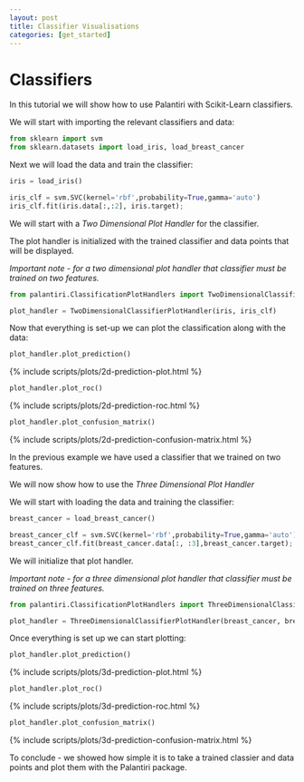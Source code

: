 ```yaml
---
layout: post
title: Classifier Visualisations
categories: [get_started] 
---
```

# Classifiers
In this tutorial we will show how to use Palantiri with Scikit-Learn classifiers.

We will start with importing the relevant classifiers and data:
```python
from sklearn import svm
from sklearn.datasets import load_iris, load_breast_cancer
```                                              

Next we will load the data and train the classifier:

```python 
iris = load_iris()

iris_clf = svm.SVC(kernel='rbf',probability=True,gamma='auto')
iris_clf.fit(iris.data[:,:2], iris.target);
```

We will start with a *Two Dimensional Plot Handler* for the classifier.

The plot handler is initialized with the trained classifier and data points that will be displayed.

*Important note - for a two dimensional plot handler that classifier must be trained on two features.*
```python
from palantiri.ClassificationPlotHandlers import TwoDimensionalClassifierPlotHandler

plot_handler = TwoDimensionalClassifierPlotHandler(iris, iris_clf)
```

Now that everything is set-up we can plot the classification along with the data:

```python
plot_handler.plot_prediction()
```
{% include scripts/plots/2d-prediction-plot.html %}
```python
plot_handler.plot_roc()
```
{% include scripts/plots/2d-prediction-roc.html %}
```python
plot_handler.plot_confusion_matrix()
```

{% include scripts/plots/2d-prediction-confusion-matrix.html %}

In the previous example we have used a classifier that we trained on two features.

We will now show how to use the *Three Dimensional Plot Handler*

We will start with loading the data and training the classifier: 
```python
breast_cancer = load_breast_cancer()

breast_cancer_clf = svm.SVC(kernel='rbf',probability=True,gamma='auto')
breast_cancer_clf.fit(breast_cancer.data[:, :3],breast_cancer.target);
```

We will initialize that plot handler.

*Important note - for a three dimensional plot handler that classifier must be trained on three features.*

```python
from palantiri.ClassificationPlotHandlers import ThreeDimensionalClassifierPlotHandler

plot_handler = ThreeDimensionalClassifierPlotHandler(breast_cancer, breast_cancer_clf)
```
Once everything is set up we can start plotting:
                      
```python
plot_handler.plot_prediction()

```
{% include scripts/plots/3d-prediction-plot.html %}
```python
plot_handler.plot_roc()

```
{% include scripts/plots/3d-prediction-roc.html %}
```python
plot_handler.plot_confusion_matrix()
```
{% include scripts/plots/3d-prediction-confusion-matrix.html %}

To conclude - we showed how simple it is to take a trained classier and data points and plot them with the Palantiri package.